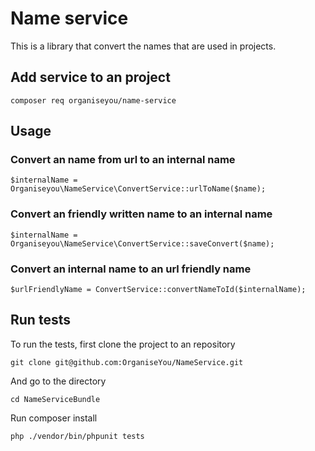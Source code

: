 # Name service
This is a library that convert the names that are used in projects.

## Add service to an project
```
composer req organiseyou/name-service
```

## Usage
### Convert an name from url to an internal name
```
$internalName = Organiseyou\NameService\ConvertService::urlToName($name);
```
### Convert an friendly written name to an internal name
```
$internalName = Organiseyou\NameService\ConvertService::saveConvert($name);
```
### Convert an internal name to an url friendly name
```
$urlFriendlyName = ConvertService::convertNameToId($internalName);
```

## Run tests
To run the tests, first clone the project to an repository
```
git clone git@github.com:OrganiseYou/NameService.git
```
And go to the directory
```
cd NameServiceBundle
```
Run composer install
```
php ./vendor/bin/phpunit tests
```
